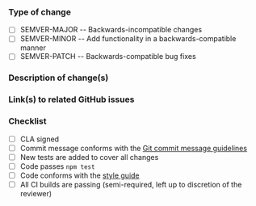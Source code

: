 <!--
See http://loopback.io/doc/en/contrib/triaging-pull-requests.html to understand
the MINIMUM requirements for submitting pull requests.
-->

### Type of change

<!--
See http://semver.org/ for more info.
-->

- [ ] SEMVER-MAJOR -- Backwards-incompatible changes
- [ ] SEMVER-MINOR -- Add functionality in a backwards-compatible manner
- [ ] SEMVER-PATCH -- Backwards-compatible bug fixes

### Description of change(s)



### Link(s) to related GitHub issues



### Checklist

- [ ] CLA signed
- [ ] Commit message conforms with the [Git commit message
  guidelines](http://loopback.io/doc/en/contrib/git-commit-messages.html)
- [ ] New tests are added to cover all changes
- [ ] Code passes `npm test`
- [ ] Code conforms with the [style
  guide](http://loopback.io/doc/en/contrib/style-guide.html)
- [ ] All CI builds are passing (semi-required, left up to discretion of the
  reviewer)
